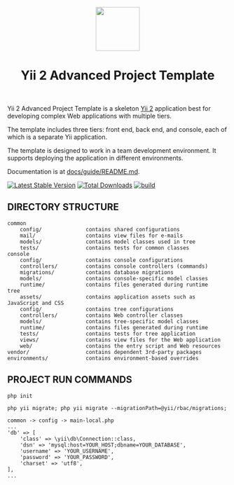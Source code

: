 <p align="center">
    <a href="https://github.com/yiisoft" target="_blank">
        <img src="https://avatars0.githubusercontent.com/u/993323" height="100px">
    </a>
    <h1 align="center">Yii 2 Advanced Project Template</h1>
    <br>
</p>

Yii 2 Advanced Project Template is a skeleton [Yii 2](http://www.yiiframework.com/) application best for
developing complex Web applications with multiple tiers.

The template includes three tiers: front end, back end, and console, each of which
is a separate Yii application.

The template is designed to work in a team development environment. It supports
deploying the application in different environments.

Documentation is at [docs/guide/README.md](docs/guide/README.md).

[![Latest Stable Version](https://img.shields.io/packagist/v/yiisoft/yii2-app-advanced.svg)](https://packagist.org/packages/yiisoft/yii2-app-advanced)
[![Total Downloads](https://img.shields.io/packagist/dt/yiisoft/yii2-app-advanced.svg)](https://packagist.org/packages/yiisoft/yii2-app-advanced)
[![build](https://github.com/yiisoft/yii2-app-advanced/workflows/build/badge.svg)](https://github.com/yiisoft/yii2-app-advanced/actions?query=workflow%3Abuild)

DIRECTORY STRUCTURE
-------------------

```
common
    config/              contains shared configurations
    mail/                contains view files for e-mails
    models/              contains model classes used in tree
    tests/               contains tests for common classes    
console
    config/              contains console configurations
    controllers/         contains console controllers (commands)
    migrations/          contains database migrations
    models/              contains console-specific model classes
    runtime/             contains files generated during runtime
tree
    assets/              contains application assets such as JavaScript and CSS
    config/              contains tree configurations
    controllers/         contains Web controller classes
    models/              contains tree-specific model classes
    runtime/             contains files generated during runtime
    tests/               contains tests for tree application    
    views/               contains view files for the Web application
    web/                 contains the entry script and Web resources
vendor/                  contains dependent 3rd-party packages
environments/            contains environment-based overrides
```

PROJECT RUN COMMANDS
--------------------
```
php init
```
```
php yii migrate; php yii migrate --migrationPath=@yii/rbac/migrations;
```
```
common -> config -> main-local.php
...
'db' => [
    'class' => \yii\db\Connection::class,
    'dsn' => 'mysql:host=YOUR_HOST;dbname=YOUR_DATABASE',
    'username' => 'YOUR_USERNAME',
    'password' => 'YOUR_PASSWORD',
    'charset' => 'utf8',
],
...
```